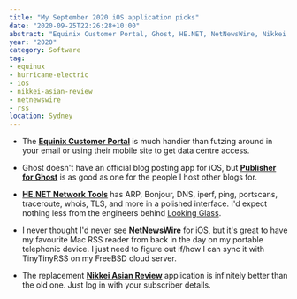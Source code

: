 ```yaml
---
title: "My September 2020 iOS application picks"
date: "2020-09-25T22:26:28+10:00"
abstract: "Equinix Customer Portal, Ghost, HE.NET, NetNewsWire, Nikkei Asian Review."
year: "2020"
category: Software
tag:
- equinux
- hurricane-electric
- ios
- nikkei-asian-review
- netnewswire
- rss
location: Sydney
---
```

* The **[Equinix Customer Portal](https://apps.apple.com/au/app/equinix-customer-portal/id571598183)** is much handier than futzing around in your email or using their mobile site to get data centre access.

* Ghost doesn't have an official blog posting app for iOS, but **[Publisher for Ghost](https://apps.apple.com/au/app/ghost-publisher/id1509389003)** is as good as one for the people I host other blogs for.

* **[HE.NET Network Tools](https://apps.apple.com/au/app/he-net-network-tools/id858241710)** has ARP, Bonjour, DNS, iperf, ping, portscans, traceroute, whois, TLS, and more in a polished interface. I'd expect nothing less from the engineers behind [Looking Glass](http://lg.he.net/).<p></p>

* I never thought I'd never see **[NetNewsWire](https://apps.apple.com/au/app/netnewswire-rss-reader/id1480640210)** for iOS, but it's great to have my favourite Mac RSS reader from back in the day on my portable telephonic device. I just need to figure out if/how I can sync it with TinyTinyRSS on my FreeBSD cloud server.

* The replacement **[Nikkei Asian Review](https://apps.apple.com/au/app/nikkei-asian-review/id1515887675)** application is infinitely better than the old one. Just log in with your subscriber details.

